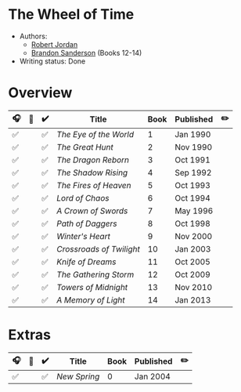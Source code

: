 # The Wheel of Time

- Authors:
  - [Robert Jordan](../../authors.md#robert-jordan)
  - [Brandon Sanderson](../../authors.md#brandon-sanderson) (Books 12-14)
- Writing status: Done

# Overview

| 🎧 | 📱 | ✔️ | Title | Book | Published | ✏️ |
| - | - | - | - | - | - | - |
| ✅ | | ✅ | _The Eye of the World_ | 1 | Jan 1990 | |
| ✅ | | ✅ | _The Great Hunt_ | 2 | Nov 1990 | |
| ✅ | | ✅ | _The Dragon Reborn_ | 3 | Oct 1991 | |
| ✅ | | ✅ | _The Shadow Rising_ | 4 | Sep 1992 | |
| ✅ | | ✅ | _The Fires of Heaven_ | 5 | Oct 1993 | |
| ✅ | | ✅ | _Lord of Chaos_ | 6 | Oct 1994 | |
| ✅ | | ✅ | _A Crown of Swords_ | 7 | May 1996 | |
| ✅ | | ✅ | _Path of Daggers_ | 8 | Oct 1998 | |
| ✅ | | ✅ | _Winter's Heart_ | 9 | Nov 2000 | |
| ✅ | | ✅ | _Crossroads of Twilight_ | 10 | Jan 2003 | |
| ✅ | | ✅ | _Knife of Dreams_ | 11 | Oct 2005 | |
| ✅ | | ✅ | _The Gathering Storm_ | 12 | Oct 2009 | |
| ✅ | | ✅ | _Towers of Midnight_ | 13 | Nov 2010 | |
| ✅ | | ✅ | _A Memory of Light_ | 14 | Jan 2013 | |

# Extras

| 🎧 | 📱 | ✔️ | Title | Book | Published | ✏️ |
| - | - | - | - | - | - | - |
| ✅ | | ✅ | _New Spring_ | 0 | Jan 2004 | |
